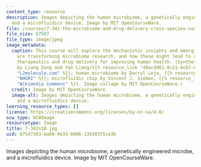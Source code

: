 ```yaml
---
content_type: resource
description: Images depicting the human microbiome, a genetically engineered microbe,
  and a microfluidics device. Image by MIT OpenCourseWare.
file: /courses/7-341-the-microbiome-and-drug-delivery-cross-species-communication-in-health-and-disease-spring-2018/87547303ba889e33b00b13630375ce3b_7-341s18.jpg
file_size: 67507
file_type: image/jpeg
image_metadata:
  caption: This course will explore the mechanistic insights and emerging tools that
    are transforming microbiome research, and how these might lead to new types of
    therapeutics and drug delivery for improving human health. (Synthetic circuit
    by Liang Zong and Yan Liang/{{% resource_link "48acd961-8c21-4c67-8f5d-4593ac55f2d3"
    "L2molecule.com" %}}; human microbiome by Darryl Leja, {{% resource_link "83e0f996-1f3d-4431-b445-cb5038fadcfa"
    "NHGRI" %}}; microfluidic chip by Vincent J. Sieben, {{% resource_link "4e826ddc-8f83-4ee2-ade4-55d6833aab41"
    "Wikimedia Commons" %}}. Image collage by MIT OpenCourseWare.)
  credit: Image by MIT OpenCourseWare.
  image-alt: Images depicting the human microbiome, a genetically engineered microbe,
    and a microfluidics device.
learning_resource_types: []
license: https://creativecommons.org/licenses/by-nc-sa/4.0/
ocw_type: OCWImage
resourcetype: Image
title: 7-341s18.jpg
uid: 87547303-ba88-9e33-b00b-13630375ce3b
---
```

Images depicting the human microbiome, a genetically engineered microbe, and a microfluidics device. Image by MIT OpenCourseWare.